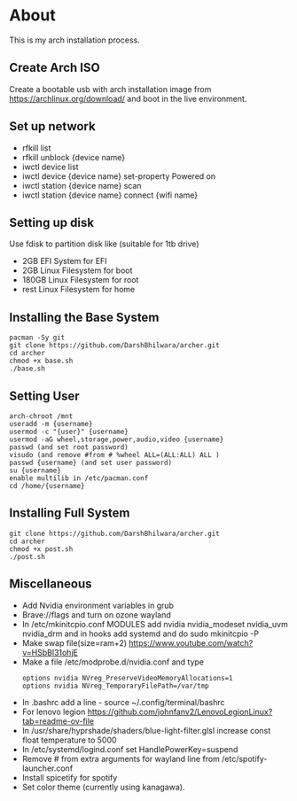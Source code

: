 # About
This is my arch installation process.

## Create Arch ISO
Create a bootable usb with arch installation image from <https://archlinux.org/download/> and boot in the live environment.

## Set up network 
- rfkill list 
- rfkill unblock {device name} 
- iwctl device list 
- iwctl device {device name} set-property Powered on 
- iwctl station {device name} scan 
- iwctl station {device name} connect {wifi name} 

## Setting up disk
Use fdisk to partition disk like (suitable for 1tb drive)
- 2GB EFI System for EFI
- 2GB Linux Filesystem for boot
- 180GB Linux Filesystem for root
- rest Linux Filesystem for home

## Installing the Base System
```
pacman -Sy git
git clone https://github.com/DarshBhilwara/archer.git
cd archer
chmod +x base.sh
./base.sh
```
## Setting User 
```
arch-chroot /mnt
useradd -m {username}
usermod -c "{user}" {username}
usermod -aG wheel,storage,power,audio,video {username}
passwd (and set root password)
visudo (and remove #from # %wheel ALL=(ALL:ALL) ALL )
passwd {username} (and set user password)
su {username}
enable multilib in /etc/pacman.conf
cd /home/{username}
```

## Installing Full System
```
git clone https://github.com/DarshBhilwara/archer.git
cd archer
chmod +x post.sh
./post.sh
```

## Miscellaneous
- Add Nvidia environment variables in grub
- Brave://flags and turn on ozone wayland
- In /etc/mkinitcpio.conf MODULES add nvidia nvidia_modeset nvidia_uvm nvidia_drm and in hooks add systemd and do sudo mkinitcpio -P
- Make swap file(size=ram+2)  <https://www.youtube.com/watch?v=HSbBl31ohjE>
- Make a file /etc/modprobe.d/nvidia.conf and type 
    ```
	options nvidia NVreg_PreserveVideoMemoryAllocations=1
	options nvidia NVreg_TemporaryFilePath=/var/tmp
    ```
- In .bashrc add a line - source ~/.config/terminal/bashrc
- For lenovo legion <https://github.com/johnfanv2/LenovoLegionLinux?tab=readme-ov-file>
- In /usr/share/hyprshade/shaders/blue-light-filter.glsl increase const float temperature to 5000
- In /etc/systemd/logind.conf set HandlePowerKey=suspend
- Remove # from extra arguments for wayland line from /etc/spotify-launcher.conf
- Install spicetify for spotify
- Set color theme (currently using kanagawa).


